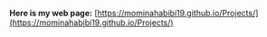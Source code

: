 **Here is my web page:** [https://mominahabibi19.github.io/Projects/](https://mominahabibi19.github.io/Projects/)
